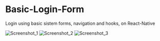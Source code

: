 # Basic-Login-Form
Login using basic sistem forms, navigation and hooks, on React-Native

![Screenshot_1](https://user-images.githubusercontent.com/30308156/169157324-930a5dc3-2758-464c-9669-4fa90a18f37b.png)
![Screenshot_2](https://user-images.githubusercontent.com/30308156/169157327-d2893b76-6db9-4cbb-af9c-07b2c54a2999.png)
![Screenshot_3](https://user-images.githubusercontent.com/30308156/169157330-08982fa0-f0c1-49bb-a354-e7744cb3e360.png)
